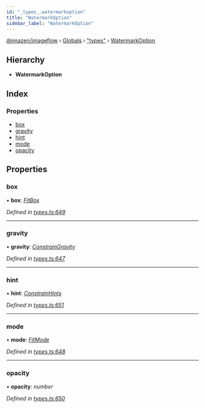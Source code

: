 ```yaml
---
id: "_types_.watermarkoption"
title: "WatermarkOption"
sidebar_label: "WatermarkOption"
---
```


[@imazen/imageflow](../index.md) › [Globals](../globals.md) › ["types"](../modules/_types_.md) › [WatermarkOption](_types_.watermarkoption.md)

## Hierarchy

* **WatermarkOption**

## Index

### Properties

* [box](_types_.watermarkoption.md#box)
* [gravity](_types_.watermarkoption.md#gravity)
* [hint](_types_.watermarkoption.md#hint)
* [mode](_types_.watermarkoption.md#mode)
* [opacity](_types_.watermarkoption.md#opacity)

## Properties

###  box

• **box**: *[FitBox](../classes/_types_.fitbox.md)*

*Defined in [types.ts:649](https://github.com/imazen/imageflow-node/blob/8d7450b/lib/types.ts#L649)*

___

###  gravity

• **gravity**: *[ConstrainGravity](../classes/_types_.constraingravity.md)*

*Defined in [types.ts:647](https://github.com/imazen/imageflow-node/blob/8d7450b/lib/types.ts#L647)*

___

###  hint

• **hint**: *[ConstrainHints](../classes/_types_.constrainhints.md)*

*Defined in [types.ts:651](https://github.com/imazen/imageflow-node/blob/8d7450b/lib/types.ts#L651)*

___

###  mode

• **mode**: *[FitMode](../enums/_types_.fitmode.md)*

*Defined in [types.ts:648](https://github.com/imazen/imageflow-node/blob/8d7450b/lib/types.ts#L648)*

___

###  opacity

• **opacity**: *number*

*Defined in [types.ts:650](https://github.com/imazen/imageflow-node/blob/8d7450b/lib/types.ts#L650)*
